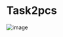 # Task2pcs
![image](https://github.com/user-attachments/assets/db4825f7-3a81-4625-95a1-fe2369f48f92)
